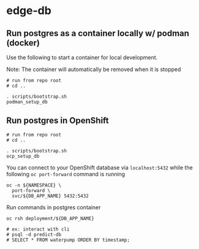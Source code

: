 # edge-db

## Run postgres as a container locally w/ podman (docker)

Use the following to start a container for local development.

Note: The container will automatically be removed when it is stopped

```
# run from repo root
# cd ..

. scripts/bootstrap.sh
podman_setup_db
```

## Run postgres in OpenShift

```
# run from repo root
# cd ..

. scripts/bootstrap.sh
ocp_setup_db
```

You can connect to your OpenShift database via `localhost:5432` while the following `oc port-forward` command is running

```
oc -n ${NAMESPACE} \
  port-forward \
  svc/${DB_APP_NAME} 5432:5432
```

Run commands in postgres container

```
oc rsh deployment/${DB_APP_NAME}

# ex: interact with cli
# psql -d predict-db
# SELECT * FROM waterpump ORDER BY timestamp;
```
